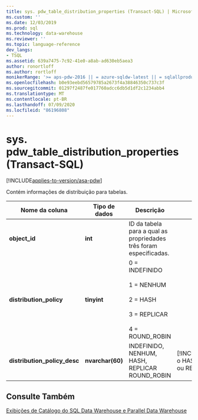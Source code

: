 ```yaml
---
title: sys. pdw_table_distribution_properties (Transact-SQL) | Microsoft Docs
ms.custom: ''
ms.date: 12/03/2019
ms.prod: sql
ms.technology: data-warehouse
ms.reviewer: ''
ms.topic: language-reference
dev_langs:
- TSQL
ms.assetid: 639a7475-7c92-41e0-a8ab-ad630eb5aea3
author: ronortloff
ms.author: rortloff
monikerRange: '>= aps-pdw-2016 || = azure-sqldw-latest || = sqlallproducts-allversions'
ms.openlocfilehash: b0e93eebd56579785a2673f4a38846350c737c3f
ms.sourcegitcommit: 01297f2487fe017760adcc6db5d1df2c1234abb4
ms.translationtype: MT
ms.contentlocale: pt-BR
ms.lasthandoff: 07/09/2020
ms.locfileid: "86196808"
---
```

# <a name="syspdw_table_distribution_properties-transact-sql"></a>sys. pdw_table_distribution_properties (Transact-SQL)
[!INCLUDE[applies-to-version/asa-pdw](../../includes/applies-to-version/asa-pdw.md)]

  Contém informações de distribuição para tabelas.  
  
|Nome da coluna|Tipo de dados|Descrição|Intervalo|  
|-----------------|---------------|-----------------|-----------|  
|**object_id**|**int**|ID da tabela para a qual as propriedades três foram especificadas.||  
|**distribution_policy**|**tinyint**|0 = INDEFINIDO<br /><br /> 1 = NENHUM<br /><br /> 2 = HASH<br /><br /> 3 = REPLICAR<br /><br /> 4 = ROUND_ROBIN||  
|**distribution_policy_desc**|**nvarchar(60)**|INDEFINIDO, NENHUM, HASH, REPLICAR ROUND_ROBIN|[!INCLUDE[ssSDW](../../includes/sssdw-md.md)]Retorna o HASH, ROUND_ROBIN ou REPLICAte.|  
  
## <a name="see-also"></a>Consulte Também  
 [Exibições de Catálogo do SQL Data Warehouse e Parallel Data Warehouse](../../relational-databases/system-catalog-views/sql-data-warehouse-and-parallel-data-warehouse-catalog-views.md)  
  
  
